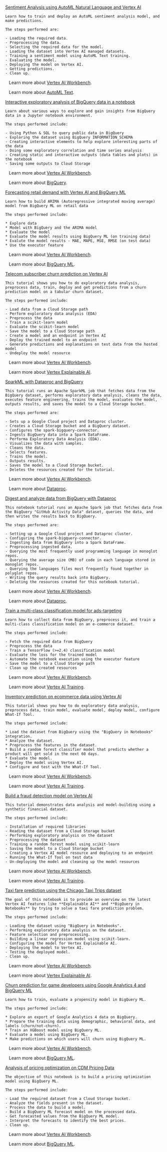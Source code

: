
[Sentiment Analysis using AutoML Natural Language and Vertex AI](https://github.com/GoogleCloudPlatform/vertex-ai-samples/blob/main/notebooks/official/workbench/sentiment_analysis/Sentiment_Analysis.ipynb)

```
Learn how to train and deploy an AutoML sentiment analysis model, and make predictions.

The steps performed are:

- Loading the required data. 
- Preprocessing the data.
- Selecting the required data for the model.
- Loading the dataset into Vertex AI managed datasets.
- Training a sentiment model using AutoML Text training.
- Evaluating the model.
- Deploying the model on Vertex AI.
- Getting predictions.
- Clean up.

```

&nbsp;&nbsp;&nbsp;Learn more about [Vertex AI Workbench](https://cloud.google.com/vertex-ai/docs/workbench/introduction).

&nbsp;&nbsp;&nbsp;Learn more about [AutoML Text](https://cloud.google.com/vertex-ai/docs/tutorials/text-classification-automl/training).


[Interactive exploratory analysis of BigQuery data in a notebook](https://github.com/GoogleCloudPlatform/vertex-ai-samples/blob/main/notebooks/official/workbench/exploratory_data_analysis/explore_data_in_bigquery_with_workbench.ipynb)

```
Learn about various ways to explore and gain insights from BigQuery data in a Jupyter notebook environment.

The steps performed include:

- Using Python & SQL to query public data in BigQuery
- Exploring the dataset using BigQuery INFORMATION_SCHEMA
- Creating interactive elements to help explore interesting parts of the data
- Doing some exploratory correlation and time series analysis
- Creating static and interactive outputs (data tables and plots) in the notebook
- Saving some outputs to Cloud Storage

```

&nbsp;&nbsp;&nbsp;Learn more about [Vertex AI Workbench](https://cloud.google.com/vertex-ai/docs/workbench/introduction).

&nbsp;&nbsp;&nbsp;Learn more about [BigQuery](https://cloud.google.com/bigquery).


[Forecasting retail demand with Vertex AI and BigQuery ML](https://github.com/GoogleCloudPlatform/vertex-ai-samples/blob/main/notebooks/official/workbench/demand_forecasting/forecasting-retail-demand.ipynb)

```
Learn how to build ARIMA (Autoregressive integrated moving average) model from BigQuery ML on retail data

The steps performed include:

* Explore data
* Model with BigQuery and the ARIMA model
* Evaluate the model
* Evaluate the model results using BigQuery ML (on training data)
* Evalute the model results - MAE, MAPE, MSE, RMSE (on test data)
* Use the executor feature

```

&nbsp;&nbsp;&nbsp;Learn more about [Vertex AI Workbench](https://cloud.google.com/vertex-ai/docs/workbench/introduction).

&nbsp;&nbsp;&nbsp;Learn more about [BigQuery ML](https://cloud.google.com/bigquery-ml/docs/managing-models-vertex).


[Telecom subscriber churn prediction on Vertex AI](https://github.com/GoogleCloudPlatform/vertex-ai-samples/blob/main/notebooks/official/workbench/subscriber_churn_prediction/telecom-subscriber-churn-prediction.ipynb)

```
This tutorial shows you how to do exploratory data analysis, preprocess data, train, deploy and get predictions from a churn prediction model on a tabular churn dataset.

The steps performed include:

- Load data from a Cloud Storage path
- Perform exploratory data analysis (EDA)
- Preprocess the data
- Train a scikit-learn model
- Evaluate the scikit-learn model
- Save the model to a Cloud Storage path
- Create a model and an endpoint in Vertex AI
- Deploy the trained model to an endpoint
- Generate predictions and explanations on test data from the hosted model
- Undeploy the model resource

```

&nbsp;&nbsp;&nbsp;Learn more about [Vertex AI Workbench](https://cloud.google.com/vertex-ai/docs/workbench/introduction).

&nbsp;&nbsp;&nbsp;Learn more about [Vertex Explainable AI](https://cloud.google.com/vertex-ai/docs/explainable-ai/overview).


[SparkML with Dataproc and BigQuery](https://github.com/GoogleCloudPlatform/vertex-ai-samples/blob/main/notebooks/official/workbench/spark/spark_ml.ipynb)

```
This tutorial runs an Apache SparkML job that fetches data from the BigQuery dataset, performs exploratory data analysis, cleans the data, executes feature engineering, trains the model, evaluates the model, outputs results, and saves the model to a Cloud Storage bucket.

The steps performed are:

- Sets up a Google Cloud project and Dataproc cluster.
- Creates a Cloud Storage bucket and a BigQuery dataset.
- Configures the spark-bigquery-connector.
- Ingests BigQuery data into a Spark DataFrame.
- Performa Exploratory Data Analysis (EDA).
- Visualizes the data with samples.
- Cleans the data.
- Selects features.
- Trains the model.
- Outputs results.
- Saves the model to a Cloud Storage bucket.
- Deletes the resources created for the tutorial.

```

&nbsp;&nbsp;&nbsp;Learn more about [Vertex AI Workbench](https://cloud.google.com/vertex-ai/docs/workbench/introduction).

&nbsp;&nbsp;&nbsp;Learn more about [Dataproc](https://cloud.google.com/vertex-ai/docs/pipelines/dataproc-component).


[Digest and analyze data from BigQuery with Dataproc](https://github.com/GoogleCloudPlatform/vertex-ai-samples/blob/main/notebooks/official/workbench/spark/spark_bigquery.ipynb)

```
This notebook tutorial runs an Apache Spark job that fetches data from the BigQuery "GitHub Activity Data" dataset, queries the data, and then writes the results back to BigQuery.

The steps performed are:

- Setting up a Google Cloud project and Dataproc cluster.
- Configuring the spark-bigquery-connector.
- Ingesting data from BigQuery into a Spark DataFrame.
- Preprocessing ingested data.
- Querying the most frequently used programming language in monoglot repos.
- Querying the average size (MB) of code in each language stored in monoglot repos.
- Querying the languages files most frequently found together in polyglot repos.
- Writing the query results back into BigQuery.
- Deleting the resources created for this notebook tutorial.

```

&nbsp;&nbsp;&nbsp;Learn more about [Vertex AI Workbench](https://cloud.google.com/vertex-ai/docs/workbench/introduction).

&nbsp;&nbsp;&nbsp;Learn more about [Dataproc](https://cloud.google.com/vertex-ai/docs/pipelines/dataproc-component).


[Train a multi-class classification model for ads-targeting](https://github.com/GoogleCloudPlatform/vertex-ai-samples/blob/main/notebooks/official/workbench/ads_targetting/training-multi-class-classification-model-for-ads-targeting-usecase.ipynb)

```
Learn how to collect data from BigQuery, preprocess it, and train a multi-class classification model on an e-commerce dataset.

The steps performed include:

- Fetch the required data from BigQuery
- Preprocess the data
- Train a TensorFlow (>=2.4) classification model
- Evaluate the loss for the trained model
- Automate the notebook execution using the executor feature
- Save the model to a Cloud Storage path
- Clean up the created resources

```

&nbsp;&nbsp;&nbsp;Learn more about [Vertex AI Workbench](https://cloud.google.com/vertex-ai/docs/workbench/introduction).

&nbsp;&nbsp;&nbsp;Learn more about [Vertex AI Training](https://cloud.google.com/vertex-ai/docs/training/custom-training).


[Inventory prediction on ecommerce data using Vertex AI](https://github.com/GoogleCloudPlatform/vertex-ai-samples/blob/main/notebooks/official/workbench/inventory-prediction/inventory_prediction.ipynb)

```
This tutorial shows you how to do exploratory data analysis, preprocess data, train model, evaluate model, deploy model, configure What-If Tool.

The steps performed include:

* Load the dataset from BigQuery using the "BigQuery in Notebooks" integration.
* Analyze the dataset.
* Preprocess the features in the dataset.
* Build a random forest classifier model that predicts whether a product will get sold in the next 60 days.
* Evaluate the model.
* Deploy the model using Vertex AI.
* Configure and test with the What-If Tool.

```

&nbsp;&nbsp;&nbsp;Learn more about [Vertex AI Workbench](https://cloud.google.com/vertex-ai/docs/workbench/introduction).

&nbsp;&nbsp;&nbsp;Learn more about [Vertex AI Training](https://cloud.google.com/vertex-ai/docs/training/custom-training).


[Build a fraud detection model on Vertex AI](https://github.com/GoogleCloudPlatform/vertex-ai-samples/blob/main/notebooks/official/workbench/fraud_detection/fraud-detection-model.ipynb)

```
This tutorial demonstrates data analysis and model-building using a synthetic financial dataset.

The steps performed include:

- Installation of required libraries
- Reading the dataset from a Cloud Storage bucket
- Performing exploratory analysis on the dataset
- Preprocessing the dataset
- Training a random forest model using scikit-learn
- Saving the model to a Cloud Storage bucket
- Creating a Vertex AI model resource and deploying to an endpoint
- Running the What-If Tool on test data
- Un-deploying the model and cleaning up the model resources

```

&nbsp;&nbsp;&nbsp;Learn more about [Vertex AI Workbench](https://cloud.google.com/vertex-ai/docs/workbench/introduction).

&nbsp;&nbsp;&nbsp;Learn more about [Vertex AI Training](https://cloud.google.com/vertex-ai/docs/training/custom-training).


[Taxi fare prediction using the Chicago Taxi Trips dataset](https://github.com/GoogleCloudPlatform/vertex-ai-samples/blob/main/notebooks/official/workbench/chicago_taxi_fare_prediction/chicago_taxi_fare_prediction.ipynb)

```
The goal of this notebook is to provide an overview on the latest Vertex AI features like **Explainable AI** and **BigQuery in Notebooks** by trying to solve a taxi fare prediction problem.

The steps performed include:

- Loading the dataset using "BigQuery in Notebooks".
- Performing exploratory data analysis on the dataset.
- Feature selection and preprocessing.
- Building a linear regression model using scikit-learn.
- Configuring the model for Vertex Explainable AI.
- Deploying the model to Vertex AI.
- Testing the deployed model.
- Clean up.

```

&nbsp;&nbsp;&nbsp;Learn more about [Vertex AI Workbench](https://cloud.google.com/vertex-ai/docs/workbench/introduction).

&nbsp;&nbsp;&nbsp;Learn more about [Vertex Explainable AI](https://cloud.google.com/vertex-ai/docs/explainable-ai/overview).


[Churn prediction for game developers using Google Analytics 4 and BigQuery ML](https://github.com/GoogleCloudPlatform/vertex-ai-samples/blob/main/notebooks/official/workbench/gaming_churn_prediction/churn_prediction_for_game_developers.ipynb)

```
Learn how to train, evaluate a propensity model in BigQuery ML.

The steps performed include:

* Explore an export of Google Analytics 4 data on BigQuery.
* Prepare the training data using demographic, behavioral data, and labels (churn/not-churn).
* Train an XGBoost model using BigQuery ML.
* Evaluate a model using BigQuery ML.
* Make predictions on which users will churn using BigQuery ML.

```

&nbsp;&nbsp;&nbsp;Learn more about [Vertex AI Workbench](https://cloud.google.com/vertex-ai/docs/workbench/introduction).

&nbsp;&nbsp;&nbsp;Learn more about [BigQuery ML](https://cloud.google.com/bigquery-ml/docs/managing-models-vertex).


[Analysis of pricing optimization on CDM Pricing Data](https://github.com/GoogleCloudPlatform/vertex-ai-samples/blob/main/notebooks/official/workbench/pricing_optimization/pricing-optimization.ipynb)

```
The objective of this notebook is to build a pricing optimization model using BigQuery ML.

The steps performed include:

- Load the required dataset from a Cloud Storage bucket.
- Analyze the fields present in the dataset.
- Process the data to build a model.
- Build a BigQuery ML forecast model on the processed data.
- Get forecasted values from the BigQuery ML model.
- Interpret the forecasts to identify the best prices.
- Clean up.

```

&nbsp;&nbsp;&nbsp;Learn more about [Vertex AI Workbench](https://cloud.google.com/vertex-ai/docs/workbench/introduction).

&nbsp;&nbsp;&nbsp;Learn more about [BigQuery ML](https://cloud.google.com/bigquery-ml/docs/managing-models-vertex).

